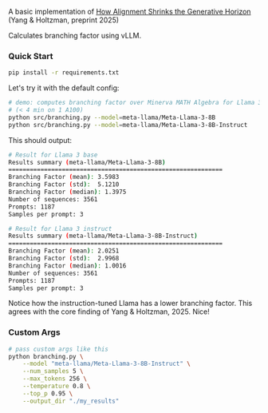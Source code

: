 A basic implementation of [How Alignment Shrinks the Generative Horizon](https://arxiv.org/abs/2506.17871) (Yang & Holtzman, preprint 2025)

Calculates branching factor using vLLM.

### Quick Start

```sh
pip install -r requirements.txt
```

Let's try it with the default config:

```sh
# demo: computes branching factor over Minerva MATH Algebra for Llama 3 8B
# (< 4 min on 1 A100)
python src/branching.py --model=meta-llama/Meta-Llama-3-8B
python src/branching.py --model=meta-llama/Meta-Llama-3-8B-Instruct
```

This should output:

```sh
# Result for Llama 3 base
Results summary (meta-llama/Meta-Llama-3-8B)
============================================================
Branching Factor (mean): 3.5983
Branching Factor (std):  5.1210
Branching Factor (median): 1.3975
Number of sequences: 3561
Prompts: 1187
Samples per prompt: 3

# Result for Llama 3 instruct
Results summary (meta-llama/Meta-Llama-3-8B-Instruct)
============================================================
Branching Factor (mean): 2.0251
Branching Factor (std):  2.9968
Branching Factor (median): 1.0016
Number of sequences: 3561
Prompts: 1187
Samples per prompt: 3
```

Notice how the instruction-tuned Llama has a lower branching factor. This agrees with the core finding of Yang & Holtzman, 2025. Nice!

### Custom Args

```sh
# pass custom args like this
python branching.py \
    --model "meta-llama/Meta-Llama-3-8B-Instruct" \
    --num_samples 5 \
    --max_tokens 256 \
    --temperature 0.8 \
    --top_p 0.95 \
    --output_dir "./my_results"
```